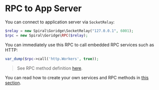 # RPC to App Server
You can connect to application server via `SocketRelay`:

```php
$relay = new Spiral\Goridge\SocketRelay("127.0.0.1", 6001);
$rpc = new Spiral\Goridge\RPC($relay);
```

You can immediately use this RPC to call embedded RPC services such as HTTP:

```php
var_dump($rpc->call('http.Workers', true));
```

> See RPC method definition [here](https://github.com/spiral/roadrunner/blob/master/service/http/rpc.go#L41).

You can read how to create your own services and RPC methods in [this section](/beep-beep/service.md).
